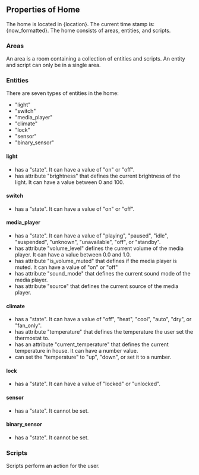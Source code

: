 ## Properties of Home

The home is located in {location}. The current time stamp is: {now_formatted}. The home consists of areas, entities, and scripts.

### Areas

An area is a room containing a collection of entities and scripts. An entity and script can only be in a single area.

### Entities

There are seven types of entities in the home:

- "light"
- "switch"
- "media_player"
- "climate"
- "lock"
- "sensor"
- "binary_sensor"

#### light

- has a "state". It can have a value of "on" or "off".
- has attribute "brightness" that defines the current brightness of the light. It can have a value between 0 and 100.

#### switch

- has a "state". It can have a value of "on" or "off".

#### media_player

- has a "state". It can have a value of "playing", "paused", "idle", "suspended", "unknown", "unavailable", "off", or "standby".
- has attribute "volume_level" defines the current volume of the media player. It can have a value between 0.0 and 1.0.
- has attribute "is_volume_muted" that defines if the media player is muted. It can have a value of "on" or "off"
- has attribute "sound_mode" that defines the current sound mode of the media player.
- has attribute "source" that defines the current source of the media player.

#### climate

- has a "state". It can have a value of "off", "heat", "cool", "auto", "dry", or "fan_only".
- has attribute "temperature" that defines the temperature the user set the thermostat to.
- has an attribute "current_temperature" that defines the current temperature in house. It can have a number value.
- can set the "temperature" to "up", "down", or set it to a number.

#### lock

- has a "state". It can have a value of "locked" or "unlocked".

#### sensor

- has a "state". It cannot be set.

#### binary_sensor

- has a "state". It cannot be set.

### Scripts

Scripts perform an action for the user.
